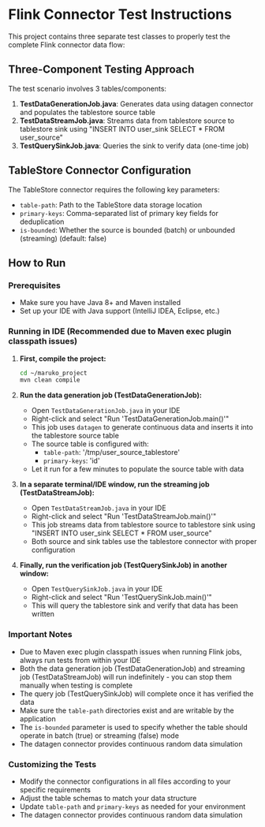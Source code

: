 # Flink Connector Test Instructions

This project contains three separate test classes to properly test the complete Flink connector data flow:

## Three-Component Testing Approach

The test scenario involves 3 tables/components:
1. **TestDataGenerationJob.java**: Generates data using datagen connector and populates the tablestore source table
2. **TestDataStreamJob.java**: Streams data from tablestore source to tablestore sink using "INSERT INTO user_sink SELECT * FROM user_source"
3. **TestQuerySinkJob.java**: Queries the sink to verify data (one-time job)

## TableStore Connector Configuration

The TableStore connector requires the following key parameters:

- `table-path`: Path to the TableStore data storage location
- `primary-keys`: Comma-separated list of primary key fields for deduplication
- `is-bounded`: Whether the source is bounded (batch) or unbounded (streaming) (default: false)

## How to Run

### Prerequisites
- Make sure you have Java 8+ and Maven installed
- Set up your IDE with Java support (IntelliJ IDEA, Eclipse, etc.)

### Running in IDE (Recommended due to Maven exec plugin classpath issues)

1. **First, compile the project:**
   ```bash
   cd ~/maruko_project
   mvn clean compile
   ```

2. **Run the data generation job (TestDataGenerationJob):**
   - Open `TestDataGenerationJob.java` in your IDE
   - Right-click and select "Run 'TestDataGenerationJob.main()'"
   - This job uses `datagen` to generate continuous data and inserts it into the tablestore source table
   - The source table is configured with:
     - `table-path`: '/tmp/user_source_tablestore'
     - `primary-keys`: 'id'
   - Let it run for a few minutes to populate the source table with data

3. **In a separate terminal/IDE window, run the streaming job (TestDataStreamJob):**
   - Open `TestDataStreamJob.java` in your IDE
   - Right-click and select "Run 'TestDataStreamJob.main()'"
   - This job streams data from tablestore source to tablestore sink using "INSERT INTO user_sink SELECT * FROM user_source"
   - Both source and sink tables use the tablestore connector with proper configuration

4. **Finally, run the verification job (TestQuerySinkJob) in another window:**
   - Open `TestQuerySinkJob.java` in your IDE
   - Right-click and select "Run 'TestQuerySinkJob.main()'"
   - This will query the tablestore sink and verify that data has been written

### Important Notes
- Due to Maven exec plugin classpath issues when running Flink jobs, always run tests from within your IDE
- Both the data generation job (TestDataGenerationJob) and streaming job (TestDataStreamJob) will run indefinitely - you can stop them manually when testing is complete
- The query job (TestQuerySinkJob) will complete once it has verified the data
- Make sure the `table-path` directories exist and are writable by the application
- The `is-bounded` parameter is used to specify whether the table should operate in batch (true) or streaming (false) mode
- The datagen connector provides continuous random data simulation

### Customizing the Tests
- Modify the connector configurations in all files according to your specific requirements
- Adjust the table schemas to match your data structure
- Update `table-path` and `primary-keys` as needed for your environment
- The datagen connector provides continuous random data simulation
